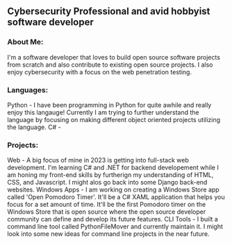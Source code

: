 ## Cybersecurity Professional and avid hobbyist software developer

### About Me: 
I'm a software developer that loves to build open source software projects from scratch and also contribute to existing open source projects. I also enjoy cybersecurity with a focus on the web penetration testing. 

### Languages: 
Python - I have been programming in Python for quite awhile and really enjoy this langauge! Currently I am trying to further understand the language by focusing on making different object oriented projects utilizing the language. 
C# - 

### Projects: 
Web - A big focus of mine in 2023 is getting into full-stack web development. I'm learning C# and .NET for backend developement while I am honing my front-end skills by furtherign my understanding of HTML, CSS, and Javascript. I might alos go back into some Django back-end websites. 
Windows Apps - I am working on creating a Windows Store app called 'Open Pomodoro Timer'. It'll be a C# XAML application that helps you focus for a set amount of time. It'll be the first Pomodoro timer on the Windows Store that is open source where the open source developer community can define and develop its future features. 
CLI Tools - I built a command line tool called PythonFileMover and currently maintain it. I might look into some new ideas for command line projects in the near future. 

